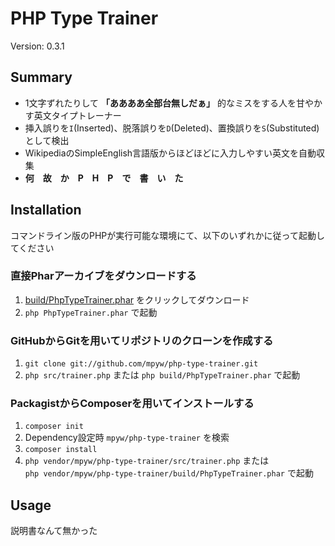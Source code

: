 PHP Type Trainer
================

Version: 0.3.1

Summary
-------

- 1文字ずれたりして **「ああああ全部台無しだぁ」** 的なミスをする人を甘やかす英文タイプトレーナー
- 挿入誤りを`I`(Inserted)、脱落誤りを`D`(Deleted)、置換誤りを`S`(Substituted)として検出
- WikipediaのSimpleEnglish言語版からほどほどに入力しやすい英文を自動収集
- **何　故　か　P　H　P　で　書　い　た**

Installation
------------

コマンドライン版のPHPが実行可能な環境にて、以下のいずれかに従って起動してください

### 直接Pharアーカイブをダウンロードする

1. [build/PhpTypeTrainer.phar](https://github.com/mpyw/php-type-trainer/blob/master/build/PhpTypeTrainer.phar?raw=true) をクリックしてダウンロード
2. `php PhpTypeTrainer.phar` で起動

### GitHubからGitを用いてリポジトリのクローンを作成する

1. `git clone git://github.com/mpyw/php-type-trainer.git`
2. `php src/trainer.php` または `php build/PhpTypeTrainer.phar` で起動

### PackagistからComposerを用いてインストールする

1. `composer init`
2. Dependency設定時 `mpyw/php-type-trainer` を検索
3. `composer install`
4. `php vendor/mpyw/php-type-trainer/src/trainer.php` または  
`php vendor/mpyw/php-type-trainer/build/PhpTypeTrainer.phar` で起動


Usage
------

説明書なんて無かった